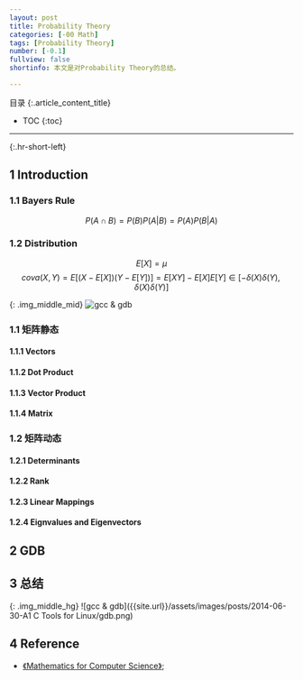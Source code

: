 ```yaml
---
layout: post
title: Probability Theory
categories: [-00 Math]
tags: [Probability Theory]
number: [-0.1]
fullview: false
shortinfo: 本文是对Probability Theory的总结。

---
```

目录
{:.article_content_title}


* TOC
{:toc}

---
{:.hr-short-left}

## 1 Introduction ##

### 1.1 Bayers Rule

$$P(A \cap B)=P(B)P(A|B) = P(A)P(B|A)$$

### 1.2 Distribution

$$E[X]= \mu$$
$$cova(X, Y)= E[(X-E[X])(Y-E[Y])] = E[XY] - E[X]E[Y]  \in [-\delta(X)\delta(Y), \delta(X)\delta(Y)]$$



{: .img_middle_mid}
![gcc & gdb]({{site.url}}/assets/images/posts/-00_Math/Probability/correlation.png)


### 1.1 矩阵静态

#### 1.1.1 Vectors 

#### 1.1.2 Dot Product

#### 1.1.3 Vector Product

#### 1.1.4 Matrix

### 1.2 矩阵动态

#### 1.2.1 Determinants


#### 1.2.2 Rank

#### 1.2.3 Linear Mappings

#### 1.2.4 Eignvalues and Eigenvectors 


## 2 GDB ##

## 3 总结 ##

{: .img_middle_hg}
![gcc & gdb]({{site.url}}/assets/images/posts/2014-06-30-A1 C Tools for Linux/gdb.png)

## 4 Reference ##

- [《Mathematics for Computer Science》](https://courses.csail.mit.edu/6.042/spring17/mcs.pdf);





